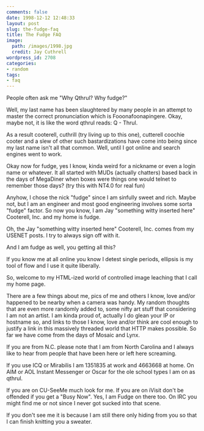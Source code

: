```yaml
---
comments: false
date: 1998-12-12 12:48:33
layout: post
slug: the-fudge-faq
title: The Fudge FAQ
image:
  path: /images/1998.jpg
  credit: Jay Cuthrell
wordpress_id: 2708
categories:
- random
tags:
- faq
---
```


People often ask me "Why Qthrul? Why fudge?"

Well, my last name has been slaughtered by many people in an attempt to master the correct pronunciation which is Fooonafoonapingere. Okay, maybe not, it is like the word qthrul reads: Q - Thrul.

As a result cooterell, cuthrill (try living up to this one), cutterell coochie cooter and a slew of other such bastardizations have come into being since my last name isn't all that common. Well, until I got online and search engines went to work.

Okay now for fudge, yes I know, kinda weird for a nickname or even a login name or whatever. It all started with MUDs (actually chatters) based back in the days of MegaDiner when boxes were things one would telnet to remember those days? (try this with NT4.0 for real fun)

Anyhow, I chose the nick "fudge" since I am sinfully sweet and rich. Maybe not, but I am an engineer and most good engineering involves some sorta "fudge" factor. So now you know, I am Jay "something witty inserted here" Cooterell, Inc. and my home is fudge.

Oh, the Jay "something witty inserted here" Cooterell, Inc. comes from my USENET posts. I try to always sign off with it.

And I am fudge as well, you getting all this?

If you know me at all online you know I detest single periods, ellipsis is my tool of flow and I use it quite liberally.

So, welcome to my HTML-ized world of controlled image leaching that I call my home page.

There are a few things about me, pics of me and others I know, love and/or happened to be nearby when a camera was handy. My random thoughts that are even more randomly added to, some nifty art stuff that considering I am not an artist. I am kinda proud of, actually I do glean your IP or hostname so, and links to those I know, love and/or think are cool enough to justify a link in this massively threaded world that HTTP makes possible. So far we have come from the days of Mosaic and Lynx.

If you are from N.C. please note that I am from North Carolina and I always like to hear from people that have been here or left here screaming.

If you use ICQ or Mirabilis I am 1351835 at work and 4663668 at home. On AIM or AOL Instant Messenger or Oscar for the ole school types I am on as qthrul.

If you are on CU-SeeMe much look for me.
If you are on iVisit don't be offended if you get a "Busy Now".
Yes, I am Fudge on there too.
On IRC you might find me or not since I never got sucked into that scene.

If you don't see me it is because I am still there only hiding from you so that I can finish knitting you a sweater.
